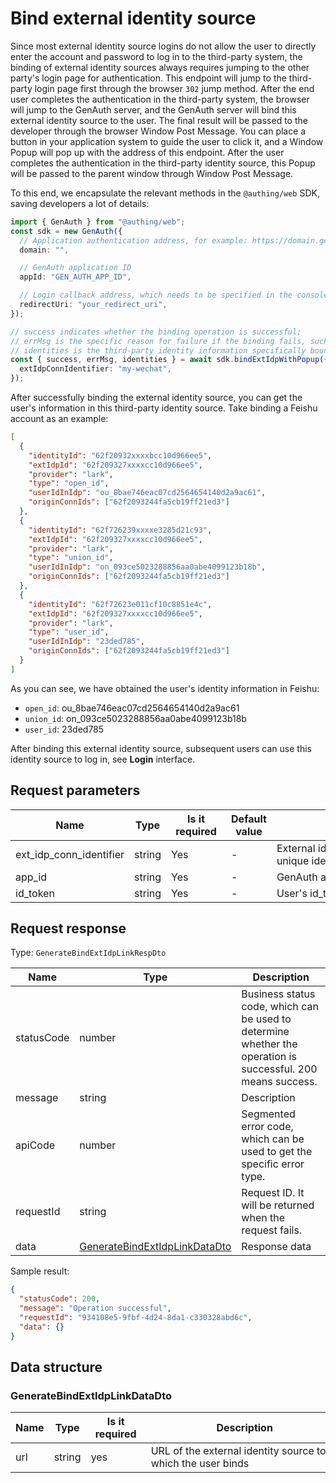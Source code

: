# Bind external identity source

<!--
Warning ⚠️:
Do not modify this document directly,
https://github.com/Authing/authing-docs-factory
Use this project to generate
-->

<LastUpdated />

Since most external identity source logins do not allow the user to directly enter the account and password to log in to the third-party system, the binding of external identity sources always requires jumping to the other party's login page for authentication. This endpoint will jump to the third-party login page first through the browser `302` jump method.
After the end user completes the authentication in the third-party system, the browser will jump to the GenAuth server, and the GenAuth server will bind this external identity source to the user. The final result will be passed to the developer through the browser Window Post Message.
You can place a button in your application system to guide the user to click it, and a Window Popup will pop up with the address of this endpoint. After the user completes the authentication in the third-party identity source, this Popup will be passed to the parent window through Window Post Message.

To this end, we encapsulate the relevant methods in the `@authing/web` SDK, saving developers a lot of details:

```typescript
import { GenAuth } from "@authing/web";
const sdk = new GenAuth({
  // Application authentication address, for example: https://domain.genauth.ai
  domain: "",

  // GenAuth application ID
  appId: "GEN_AUTH_APP_ID",

  // Login callback address, which needs to be specified in the console "Application Configuration - Login callback URL"
  redirectUri: "your_redirect_uri",
});

// success indicates whether the binding operation is successful;
// errMsg is the specific reason for failure if the binding fails, such as the identity source has been bound to another account, etc.
// identities is the third-party identity information specifically bound for this binding operation
const { success, errMsg, identities } = await sdk.bindExtIdpWithPopup({
  extIdpConnIdentifier: "my-wechat",
});
```

After successfully binding the external identity source, you can get the user's information in this third-party identity source. Take binding a Feishu account as an example:

```json
[
  {
    "identityId": "62f20932xxxxbcc10d966ee5",
    "extIdpId": "62f209327xxxxcc10d966ee5",
    "provider": "lark",
    "type": "open_id",
    "userIdInIdp": "ou_8bae746eac07cd2564654140d2a9ac61",
    "originConnIds": ["62f2093244fa5cb19ff21ed3"]
  },
  {
    "identityId": "62f726239xxxxe3285d21c93",
    "extIdpId": "62f209327xxxxcc10d966ee5",
    "provider": "lark",
    "type": "union_id",
    "userIdInIdp": "on_093ce5023288856aa0abe4099123b18b",
    "originConnIds": ["62f2093244fa5cb19ff21ed3"]
  },
  {
    "identityId": "62f72623e011cf10c8851e4c",
    "extIdpId": "62f209327xxxxcc10d966ee5",
    "provider": "lark",
    "type": "user_id",
    "userIdInIdp": "23ded785",
    "originConnIds": ["62f2093244fa5cb19ff21ed3"]
  }
]
```

As you can see, we have obtained the user's identity information in Feishu:

- `open_id`: ou_8bae746eac07cd2564654140d2a9ac61
- `union_id`: on_093ce5023288856aa0abe4099123b18b
- `user_id`: 23ded785

After binding this external identity source, subsequent users can use this identity source to log in, see **Login** interface.

## Request parameters

| Name                    | Type   | <div style="width:80px">Is it required</div> | Default value | <div style="width:300px">Description</div>            | <div style="width:200px"></div>Sample value</div> |
| ----------------------- | ------ | -------------------------------------------- | ------------- | ----------------------------------------------------- | ------------------------------------------------- |
| ext_idp_conn_identifier | string | Yes                                          | -             | External identity source connection unique identifier | `my-wechat`                                       |
| app_id                  | string | Yes                                          | -             | GenAuth application ID                                |                                                   |
| id_token                | string | Yes                                          | -             | User's id_token                                       |                                                   |

## Request response

Type: `GenerateBindExtIdpLinkRespDto`

| Name       | Type                                                                       | Description                                                                                                  |
| ---------- | -------------------------------------------------------------------------- | ------------------------------------------------------------------------------------------------------------ |
| statusCode | number                                                                     | Business status code, which can be used to determine whether the operation is successful. 200 means success. |
| message    | string                                                                     | Description                                                                                                  |
| apiCode    | number                                                                     | Segmented error code, which can be used to get the specific error type.                                      |
| requestId  | string                                                                     | Request ID. It will be returned when the request fails.                                                      |
| data       | <a href="#GenerateBindExtIdpLinkDataDto">GenerateBindExtIdpLinkDataDto</a> | Response data                                                                                                |

Sample result:

```json
{
  "statusCode": 200,
  "message": "Operation successful",
  "requestId": "934108e5-9fbf-4d24-8da1-c330328abd6c",
  "data": {}
}
```

## Data structure

### <a id="GenerateBindExtIdpLinkDataDto"></a> GenerateBindExtIdpLinkDataDto

| Name | Type   | <div style="width:80px">Is it required</div> | <div style="width:300px">Description</div>                  | <div style="width:200px">Sample value</div> |
| ---- | ------ | -------------------------------------------- | ----------------------------------------------------------- | ------------------------------------------- |
| url  | string | yes                                          | URL of the external identity source to which the user binds |                                             |
